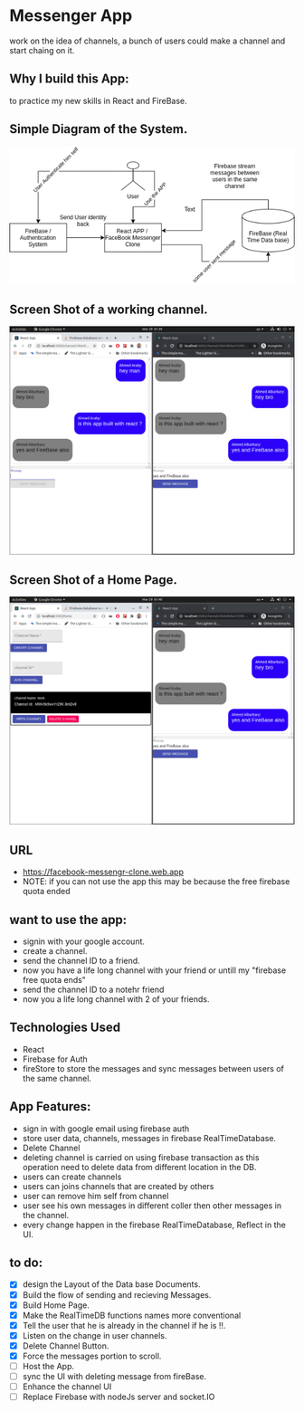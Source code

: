 # Messenger App
work on the idea of channels, a bunch of users could make a channel and start chaing on it.

## Why I build this App:
to practice my new skills in React and FireBase.


## Simple Diagram of the System.
![Architecture_Diagram](https://github.com/Ahmed-Araby/Messenger-App/blob/master/facebook_messenger_clone.png)


## Screen Shot of a working channel.
![Channel](https://github.com/Ahmed-Araby/Messenger-App/blob/master/channel_chat.png)


## Screen Shot of a Home Page.
![Home Page](https://github.com/Ahmed-Araby/Messenger-App/blob/master/home_page.png)


## URL
* https://facebook-messengr-clone.web.app
* NOTE: if you can not use the app this may be because the free firebase quota ended

## want to use the app:
* signin with your google account.
* create a channel.
* send the channel ID to a friend.
* now you have a life long channel with your friend or untill my "firebase free quota ends"
* send the channel ID to a notehr friend
* now you a life long channel with 2 of your friends.

## Technologies Used
* React
* Firebase for Auth 
* fireStore to store the messages and sync messages between users of the same channel.

## App Features:
* sign in with google email using firebase auth
* store user data, channels, messages in firebase RealTimeDatabase.
* Delete Channel
* deleting channel is carried on using firebase transaction 
  as this operation need to delete data from different location in the DB.
* users can create channels
* users can joins channels that are created by others
* user can remove him self from channel
* user see his own messages in different coller then other messages in the channel.
* every change happen in the firebase RealTimeDatabase, Reflect in the UI.

## to do:
- [X] design the Layout of the Data base Documents.
- [X] Build the flow of sending and recieving Messages.
- [X] Build Home Page.
- [X] Make the RealTimeDB functions names more conventional
- [X] Tell the user that he is already in the channel if he is !!.
- [X] Listen on the change in user channels.
- [X] Delete Channel Button.
- [X] Force the messages portion to scroll.
- [ ] Host the App.
- [ ] sync the UI with deleting message from fireBase.
- [ ] Enhance the channel UI
- [ ] Replace Firebase with nodeJs server and socket.IO
